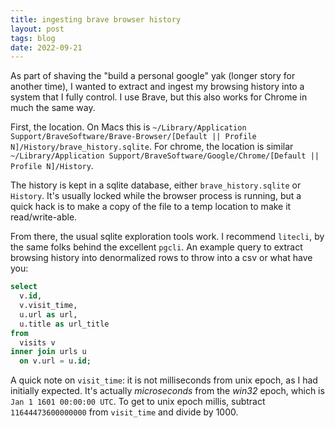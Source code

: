 ```yaml
---
title: ingesting brave browser history
layout: post
tags: blog
date: 2022-09-21
---
```


As part of shaving the "build a personal google" yak (longer story for another time), I wanted to extract and ingest my
browsing history into a system that I fully control.  I use Brave, but this also works for Chrome in much the same way.

First, the location.  On Macs this is `~/Library/Application Support/BraveSoftware/Brave-Browser/[Default || Profile N]/History/brave_history.sqlite`.
For chrome, the location is similar `~/Library/Application Support/BraveSoftware/Google/Chrome/[Default || Profile N]/History`.

The history is kept in a sqlite database, either `brave_history.sqlite` or `History`.  It's usually locked while the
browser process is running, but a quick hack is to make a copy of the file to a temp location to make it
read/write-able.

From there, the usual sqlite exploration tools work.  I recommend `litecli`, by the same folks behind the excellent
`pgcli`.  An example query to extract browsing history into denormalized rows to throw into a csv or what have you:

```sql
select
  v.id,
  v.visit_time,
  u.url as url,
  u.title as url_title
from
  visits v
inner join urls u
  on v.url = u.id;
```

A quick note on `visit_time`: it is not milliseconds from unix epoch, as I had initially expected.  It's actually
*microseconds* from the *win32* epoch, which is `Jan 1 1601 00:00:00 UTC`.  To get to unix epoch millis, subtract
`11644473600000000` from `visit_time` and divide by 1000.

